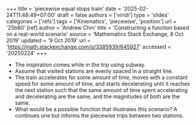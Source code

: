 +++
title = 'piecewise equal stops train'
date = '2025-02-24T11:48:49+07:00'
draft = false
authors = ['viridi']
type = 'slides'
categories = ['refs']
tags = ['Kinematics', 'piecewise', 'position']
url = '25b80'
[ref]
author = 'Andrew Chin'
title = 'Constructing a function based on a real-world scenario'
source = 'Mathematics Stack Exchange, 8 Oct 2019'
updated = '9 Oct 2019'
url = 'https://math.stackexchange.com/q/3385939/645927'
accessed = '20250224'
+++

+ The inspiration comes while in the trip using subway.
+ Assume that visited stations are evenly spaced in a straight line.
+ The train accelerates for some amount of time, moves with a constant speed for some amount of time, and starts decelerating until it reaches the next station such that the same amount of time spent accelerating and decelerating are the same, and the magnitudes of both are the same.
+ What would be a possible function that illustrates this scenario? A continues one but informs the piecewise trips between two stations.
